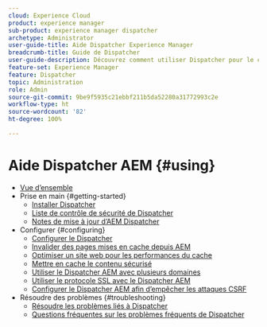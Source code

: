 ```yaml
---
cloud: Experience Cloud
product: experience manager
sub-product: experience manager dispatcher
archetype: Administrator
user-guide-title: Aide Dispatcher Experience Manager
breadcrumb-title: Guide de Dispatcher
user-guide-description: Découvrez comment utiliser Dispatcher pour le cache, la répartition de charge et l’amélioration de la sécurité de votre serveur AEM.
feature-set: Experience Manager
feature: Dispatcher
topic: Administration
role: Admin
source-git-commit: 9be9f5935c21ebbf211b5da52280a31772993c2e
workflow-type: ht
source-wordcount: '82'
ht-degree: 100%

---
```



# Aide Dispatcher AEM {#using}

+ [Vue d’ensemble](dispatcher.md)
+ Prise en main {#getting-started}
   + [Installer Dispatcher](dispatcher-install.md)
   + [Liste de contrôle de sécurité de Dispatcher](security-checklist.md)
   + [Notes de mise à jour d’AEM Dispatcher](release-notes.md)
+ Configurer {#configuring}
   + [Configurer le Dispatcher](dispatcher-configuration.md)
   + [Invalider des pages mises en cache depuis AEM](page-invalidate.md)
   + [Optimiser un site web pour les performances du cache](https://experienceleague.adobe.com/fr/docs/experience-manager-65/content/implementing/deploying/configuring/configuring-performance)
   + [Mettre en cache le contenu sécurisé](permissions-cache.md)
   + [Utiliser le Dispatcher AEM avec plusieurs domaines](dispatcher-domains.md)
   + [Utiliser le protocole SSL avec le Dispatcher AEM](dispatcher-ssl.md)
   + [Configurer le Dispatcher AEM afin d’empêcher les attaques CSRF](configuring-dispatcher-to-prevent-csrf.md)
+ Résoudre des problèmes {#troubleshooting}
   + [Résoudre les problèmes liés à Dispatcher](dispatcher-troubleshooting.md)
   + [Questions fréquentes sur les problèmes fréquents de Dispatcher](dispatcher-faq.md)

